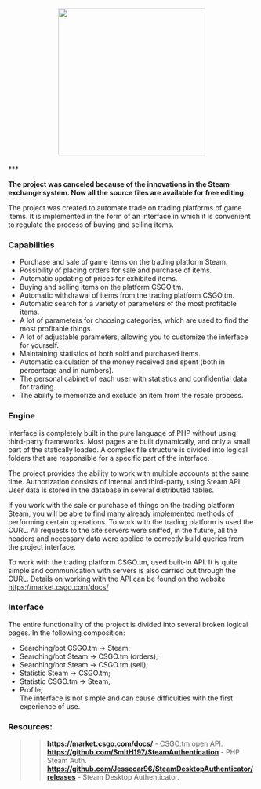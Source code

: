 <h1 align="center">
  <img  src="https://raw.githubusercontent.com/Shitovdm/TradeInterface/master/images/logoTRADE2.PNG" width="300" />
</h1>
***  

**The project was canceled because of the innovations in the Steam exchange system. Now all the source files are available for free editing.**  

The project was created to automate trade on trading platforms of game items. It is implemented in the form of an interface in which it is convenient to regulate the process of buying and selling items.  

<h3>Capabilities</h3> 

- Purchase and sale of game items on the trading platform Steam.  
- Possibility of placing orders for sale and purchase of items.  
- Automatic updating of prices for exhibited items.  
- Buying and selling items on the platform CSGO.tm.  
- Automatic withdrawal of items from the trading platform CSGO.tm.  
- Automatic search for a variety of parameters of the most profitable items.  
- A lot of parameters for choosing categories, which are used to find the most profitable things.  
- A lot of adjustable parameters, allowing you to customize the interface for yourself.  
- Maintaining statistics of both sold and purchased items.  
- Automatic calculation of the money received and spent (both in percentage and in numbers).  
- The personal cabinet of each user with statistics and confidential data for trading.  
- The ability to memorize and exclude an item from the resale process.  

<h3>Engine</h3>  

Interface is completely built in the pure language of PHP without using third-party frameworks. Most pages are built dynamically, and only a small part of the statically loaded. A complex file structure is divided into logical folders that are responsible for a specific part of the interface.  

The project provides the ability to work with multiple accounts at the same time. Authorization consists of internal and third-party, using Steam API. User data is stored in the database in several distributed tables.  

If you work with the sale or purchase of things on the trading platform Steam, you will be able to find many already implemented methods of performing certain operations. To work with the trading platform is used the CURL. All requests to the site servers were sniffed, in the future, all the headers and necessary data were applied to correctly build queries from the project interface.  

To work with the trading platform CSGO.tm, used built-in API. It is quite simple and communication with servers is also carried out through the CURL. Details on working with the API can be found on the website https://market.csgo.com/docs/   

<h3>Interface</h3>

The entire functionality of the project is divided into several broken logical pages. In the following composition:  
- Searching/bot CSGO.tm -> Steam;  
- Searching/bot Steam -> CSGO.tm (orders);  
- Searching/bot Steam -> CSGO.tm (sell);  
- Statistic Steam -> CSGO.tm;  
- Statistic CSGO.tm -> Steam;  
- Profile;  
The interface is not simple and can cause difficulties with the first experience of use.  

<h3>Resources:</h3>

>> **https://market.csgo.com/docs/** - CSGO.tm open API.  
>> **https://github.com/SmItH197/SteamAuthentication** - PHP Steam Auth.  
>> **https://github.com/Jessecar96/SteamDesktopAuthenticator/releases** - Steam Desktop Authenticator.  

